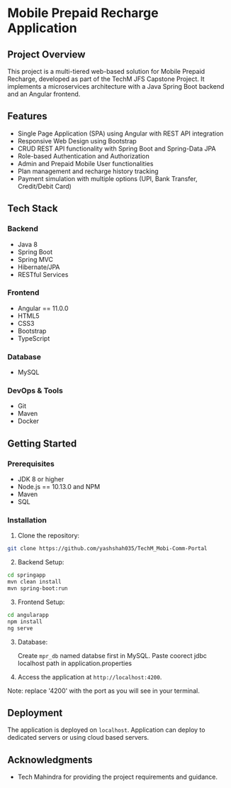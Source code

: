 # Mobile Prepaid Recharge Application

## Project Overview

This project is a multi-tiered web-based solution for Mobile Prepaid Recharge, developed as part of the TechM JFS Capstone Project. It implements a microservices architecture with a Java Spring Boot backend and an Angular frontend.

## Features

- Single Page Application (SPA) using Angular with REST API integration
- Responsive Web Design using Bootstrap
- CRUD REST API functionality with Spring Boot and Spring-Data JPA
- Role-based Authentication and Authorization
- Admin and Prepaid Mobile User functionalities
- Plan management and recharge history tracking
- Payment simulation with multiple options (UPI, Bank Transfer, Credit/Debit Card)

## Tech Stack

### Backend
- Java 8
- Spring Boot
- Spring MVC
- Hibernate/JPA
- RESTful Services

### Frontend
- Angular == 11.0.0
- HTML5
- CSS3
- Bootstrap
- TypeScript

### Database
- MySQL 

### DevOps & Tools
- Git
- Maven
- Docker

## Getting Started

### Prerequisites
- JDK 8 or higher
- Node.js == 10.13.0 and NPM
- Maven
- SQL

### Installation

1. Clone the repository:

``` bash
git clone https://github.com/yashshah035/TechM_Mobi-Comm-Portal
```
2. Backend Setup:

``` bash
cd springapp
mvn clean install
mvn spring-boot:run
```

3. Frontend Setup:

``` bash
cd angularapp
npm install
ng serve
```
3. Database:

   Create `mpr_db` named databse first in MySQL. Paste coorect jdbc localhost path in application.properties

4. Access the application at `http://localhost:4200`. 

Note: replace '4200' with the port as you will see in your terminal. 



## Deployment

The application is deployed on `localhost`. Application can deploy to dedicated servers or using cloud based servers.


## Acknowledgments

- Tech Mahindra for providing the project requirements and guidance.
